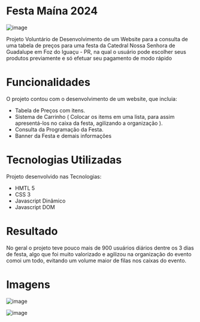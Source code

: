 # Festa Maína 2024 

![image](https://github.com/user-attachments/assets/54ea80e9-4dae-4c39-98c5-d16611b14106)


Projeto Voluntário de Desenvolvimento de um Website para a consulta de uma tabela de preços para uma festa da Catedral Nossa Senhora de Guadalupe em Foz do Iguaçu - PR, na qual o usuário pode escolher seus produtos previamente e só efetuar seu pagamento de modo rápido

# Funcionalidades

O projeto contou com o desenvolvimento de um website, que incluia:

- Tabela de Preços com itens.
- Sistema de Carrinho ( Colocar os items em uma lista, para assim apresentá-los no caixa da festa, agilizando a organização ).
- Consulta da Programação da Festa.
- Banner da Festa e demais informações

# Tecnologias Utilizadas

  Projeto desenvolvido nas Tecnologias:

  - HMTL 5
  - CSS 3
  - Javascript Dinâmico
  - Javascript DOM

# Resultado

No geral o projeto teve pouco mais de 900 usuários diários dentre os 3 dias de festa, algo que foi muito valorizado e agilizou na organização do evento comoi um todo, evitando um volume maior de filas nos caixas do evento.

# Imagens

![image](https://github.com/user-attachments/assets/eb8ecd70-e4f6-4f87-aeaf-5198d21e045c)

![image](https://github.com/user-attachments/assets/7eef19c8-5d90-4fa4-8246-3276c1e6a890)

